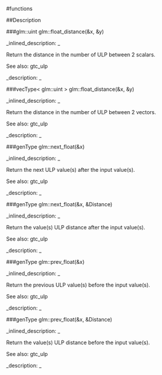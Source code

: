 #functions


<!--
_visible: True_
_advanced: False_
-->

##Description





<!----------------------------------------------------------------------------->

###glm::uint glm::float_distance(&x, &y)

<!--
_syntax: glm::float_distance(&x, &y)_
_name: glm::float_distance_
_returns: glm::uint_
_returns_description: _
_parameters: const T &x, const T &y_
_version_started: 0.10.0_
_version_deprecated: _
_summary: _
_constant: False_
_static: False_
_visible: True_
_advanced: False_
-->

_inlined_description: _

Return the distance in the number of ULP between 2 scalars.

See also: gtc_ulp





_description: _







<!----------------------------------------------------------------------------->

###vecType< glm::uint > glm::float_distance(&x, &y)

<!--
_syntax: glm::float_distance(&x, &y)_
_name: glm::float_distance_
_returns: vecType< glm::uint >_
_returns_description: _
_parameters: const vecType< T > &x, const vecType< T > &y_
_version_started: 0.10.0_
_version_deprecated: _
_summary: _
_constant: False_
_static: False_
_visible: True_
_advanced: False_
-->

_inlined_description: _

Return the distance in the number of ULP between 2 vectors.

See also: gtc_ulp





_description: _







<!----------------------------------------------------------------------------->

###genType glm::next_float(&x)

<!--
_syntax: glm::next_float(&x)_
_name: glm::next_float_
_returns: genType_
_returns_description: _
_parameters: const genType &x_
_version_started: 0.10.0_
_version_deprecated: _
_summary: _
_constant: False_
_static: False_
_visible: True_
_advanced: False_
-->

_inlined_description: _

Return the next ULP value(s) after the input value(s).

See also: gtc_ulp





_description: _







<!----------------------------------------------------------------------------->

###genType glm::next_float(&x, &Distance)

<!--
_syntax: glm::next_float(&x, &Distance)_
_name: glm::next_float_
_returns: genType_
_returns_description: _
_parameters: const genType &x, const glm::uint &Distance_
_version_started: 0.10.0_
_version_deprecated: _
_summary: _
_constant: False_
_static: False_
_visible: True_
_advanced: False_
-->

_inlined_description: _

Return the value(s) ULP distance after the input value(s).

See also: gtc_ulp





_description: _







<!----------------------------------------------------------------------------->

###genType glm::prev_float(&x)

<!--
_syntax: glm::prev_float(&x)_
_name: glm::prev_float_
_returns: genType_
_returns_description: _
_parameters: const genType &x_
_version_started: 0.10.0_
_version_deprecated: _
_summary: _
_constant: False_
_static: False_
_visible: True_
_advanced: False_
-->

_inlined_description: _

Return the previous ULP value(s) before the input value(s).

See also: gtc_ulp





_description: _







<!----------------------------------------------------------------------------->

###genType glm::prev_float(&x, &Distance)

<!--
_syntax: glm::prev_float(&x, &Distance)_
_name: glm::prev_float_
_returns: genType_
_returns_description: _
_parameters: const genType &x, const glm::uint &Distance_
_version_started: 0.10.0_
_version_deprecated: _
_summary: _
_constant: False_
_static: False_
_visible: True_
_advanced: False_
-->

_inlined_description: _

Return the value(s) ULP distance before the input value(s).

See also: gtc_ulp





_description: _







<!----------------------------------------------------------------------------->


